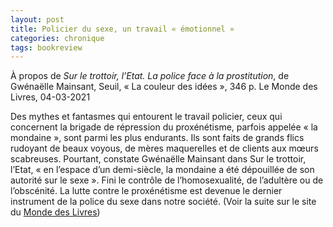 ```yaml
---
layout: post
title: Policier du sexe, un travail « émotionnel »
categories: chronique
tags: bookreview
---
```


À propos de <i>Sur le trottoir, l’Etat. La police face à la prostitution</i>, de Gwénaëlle Mainsant, Seuil, « La couleur des idées », 346 p.
Le Monde des Livres, 04-03-2021

Des mythes et fantasmes qui entourent le travail policier, ceux qui concernent la brigade de répression du proxénétisme, parfois appelée « la mondaine », sont parmi les plus endurants. Ils sont faits de grands flics rudoyant de beaux voyous, de mères maquerelles et de clients aux mœurs scabreuses. Pourtant, constate Gwénaëlle Mainsant dans Sur le trottoir, l’Etat, « en l’espace d’un demi-siècle, la mondaine a été dépouillée de son autorité sur le sexe ». Fini le contrôle de l’homosexualité, de l’adultère ou de l’obscénité. La lutte contre le proxénétisme est devenue le dernier instrument de la police du sexe dans notre société.
(Voir la suite sur le site du [Monde des Livres](https://www.lemonde.fr/livres/article/2021/03/04/sur-le-trottoir-l-etat-de-gwenaelle-mainsant-policier-du-sexe-un-travail-emotionnel_6071986_3260.html))
